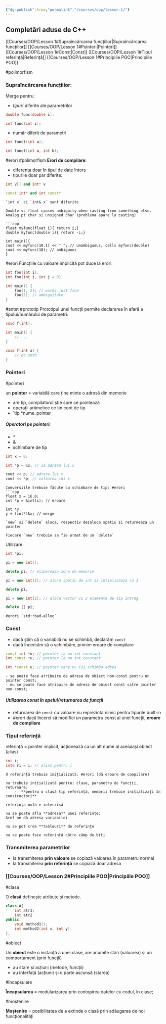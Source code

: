 ```yaml
---
{"dg-publish":true,"permalink":"/courses/oop/lesson-1/"}
---
```



## Completări aduse de C++

[[Courses/OOP/Lesson 1#Supraîncărcarea funcțiilor\|Supraîncărcarea funcțiilor]]
[[Courses/OOP/Lesson 1#Pointeri\|Pointeri]]
[[Courses/OOP/Lesson 1#Const\|Const]]
[[Courses/OOP/Lesson 1#Tipul referință\|Referință]]
[[Courses/OOP/Lesson 1#Principiile POO\|Principiile POO]]


#polimorfism
### Supraîncărcarea funcțiilor:

Merge pentru: 

+ *tipuri* diferite ale parametrilor

```cpp
double func(double i);

int func(int i);
```

- număr diferit de parametri

```cpp
int funct(int a);

int funct(int a, int b);
```

#erori #polimorfism 
**Erori de compilare**:
- diferența doar în tipul de date întors
- tipurile doar par diferite:
```cpp
int v[] and int* v

const int* and int const*
```

```ad-tip
`int x` si `int& x` sunt diferite
```

```ad-caution
Double vs float causes ambiguity when casting from something else.
Analog pt char si unsigned char (problema apare la casting)

```cpp
float myfunc(float i){ return i;}
double myfunc(double i){ return -i;}

int main(){
cout << myfunc(10.1) << " "; // unambiguous, calls myfunc(double)
cout << myfunc(10); // ambiguous
}
```

#erori Funcțiile cu valoare implicită pot duce la erori:

```cpp
int foo(int i);
int foo(int i, int j = 0);

int main() {
	foo(1, 2); // works just fine
	foo(3); // ambiguitate
}
```

#antet #prototip
Prototipul unei funcții permite declararea în afară a tipului/numărului de parametri:

```cpp
void f(int);

int main() {
	// ...
}

void f(int a) {
	// do smth
}
```

### Pointeri
#pointeri 

un **pointer** = variabilă care ține minte o adresă din memorie 
- are tip, compilatorul știe spre ce pointează
- operații aritmetice ce țin cont de tip 
- `tip *nume_pointer

##### Operatori pe pointeri:
- \*
- &
- schimbare de tip

```cpp
int x = 0;

int *p = &x; // ia adresa lui x

cout << p; // adresa lui x
cout << *p; // valoarea lui x
```

```ad-warning
Conversiile trebuie făcute cu schimbare de tip: #erori 
```cpp
float x = 16.8;
int *p = &int(x); // eroare

int *y;
y = (int*)&x; // merge
```

```ad-important
`new` si `delete` aloca, respectiv dezaloca spatiu si returneaza un pointer

Fiecare `new` trebuie sa fie urmat de un `delete`
```

Utilizare:

```cpp
int *pi;

pi = new int();

delete pi; // elibereaza zona de memorie

pi = new int(2); // aloca spatiu de int si intializeaza cu 2

delete pi;

pi = new int[2]; // aloca vector cu 2 elemente de tip intreg

delete [] pi; 
```

```ad-info
#erori `std::bad-alloc`
```

### Const 

- dacă știm că o variabilă nu se schimbă, declarăm `const`
- dacă încercăm să o schimbăm, primim eroare de compilare

```cpp
const int *u; // pointer la un int constant
int const *u; // pointer la un int constant

int *const u; // pointer care nu isi schimba adres
```

```ad-caution
- se poate face atribuire de adresa de obiect non-const pentru un pointer const;
- nu se poate face atribuire de adresa de obiect const catre pointer non-const;
```

##### Utilizarea const în apelul/returnarea de funcții
+ returnarea de `const` cu valoare nu reprezinta nimic pentru tipurile built-in
+ #erori dacă încerci să modifici un parametru const al unei funcții, **eroare de compilare**

### Tipul referință 

referință = pointer implicit, acționează ca un alt nume al aceluiași obiect (alias)

```cpp
int i;
int& ri = i; // alias pentru i
```

```ad-warning
O referință trebuie inițializată. #erori (dă eroare de compilare)

nu trebuie inițializată pentru: clase, parametru de funcții, returnare;
	-  **pentru o clasă tip referință, membrii trebuie inițializați în constructori**

referința nulă e interzisă

nu se poate afla **adresa** unei referințe:
&ref ne dă adresa variabilei 

nu se pot crea **tablouri** de referințe

nu se poate face referință către câmp de biți
```

### Transmiterea parametrilor 

- la transmiterea **prin valoare** se copiază valoarea în parametru normal
- la transmiterea **prin referință** se copiază doar adresa

### [[Courses/OOP/Lesson 2#Principiile POO\|Principiile POO]] 

#clasa

O **clasă** definește atribute și metode.

```cpp
class A{
	int atr1;
	int atr2
public:
	void method1();
	int method2(int x, int y);
};
```

#obiect

Un **obiect** este o instanță a unei clase, are anumite stări (valoarea) și un comportament (prin funcții)

+ au stare și acțiuni (metode, funcții)
+ au interfață (acțiuni) și o parte ascunsă (starea)

#încapsulare

**Încapsularea** = modularizarea prin contopirea datelor cu codul, în clase;

#moștenire

**Moștenire**  = posibilitatea de a extinde o clasă prin adăugarea de noi funcționalități


